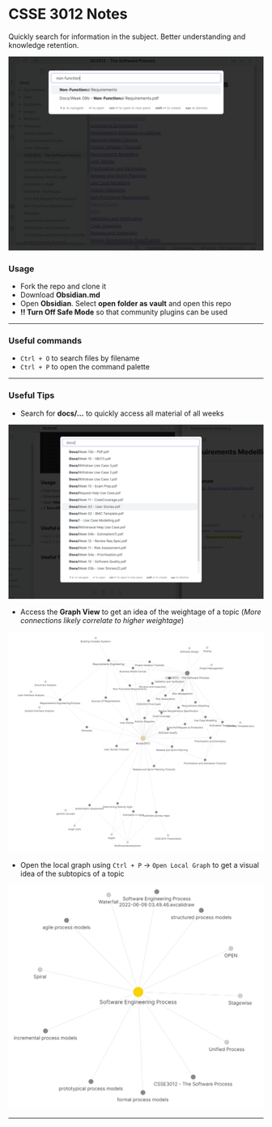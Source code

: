 # CSSE 3012 Notes
Quickly search for information in the subject. Better understanding and knowledge retention.

![](images/usage.png)

### Usage
- Fork the repo and clone it
- Download **Obsidian.md**
- Open **Obsidian**. Select **open folder as vault** and open this repo
- **!! Turn Off Safe Mode** so that community plugins can be used

___

### Useful commands
- `Ctrl + O` to search files by filename
- `Ctrl + P` to open the command palette

___
### Useful Tips
- Search for **docs/...** to quickly access all material of all weeks

![](images/Pasted%20image%2020220609043551.png)

- Access the **Graph View** to get an idea of the weightage of a topic (*More connections likely correlate to higher weightage*)

![](images/Pasted%20image%2020220609044313.png)


- Open the local graph using `Ctrl + P` -> `Open Local Graph` to get a visual idea of the subtopics of a topic

![](images/Pasted%20image%2020220609044535.png)
___
